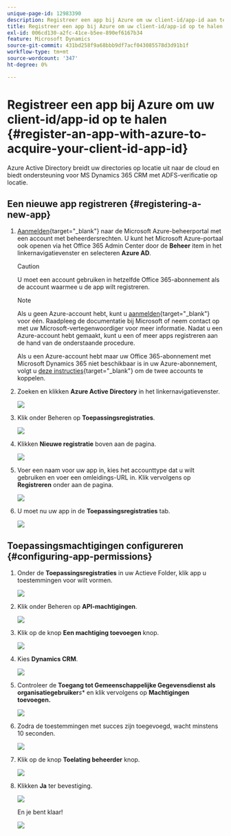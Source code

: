 ```yaml
---
unique-page-id: 12983390
description: Registreer een app bij Azure om uw client-id/app-id aan te schaffen - Marketo Docs - Productdocumentatie
title: Registreer een app bij Azure om uw client-id/app-id op te halen
exl-id: 006cd130-a2fc-41ce-b5ee-890ef6167b34
feature: Microsoft Dynamics
source-git-commit: 431bd258f9a68bbb9df7acf043085578d3d91b1f
workflow-type: tm+mt
source-wordcount: '347'
ht-degree: 0%

---
```


# Registreer een app bij Azure om uw client-id/app-id op te halen {#register-an-app-with-azure-to-acquire-your-client-id-app-id}

Azure Active Directory breidt uw directories op locatie uit naar de cloud en biedt ondersteuning voor MS Dynamics 365 CRM met ADFS-verificatie op locatie.

## Een nieuwe app registreren {#registering-a-new-app}

1. [Aanmelden](https://login.microsoftonline.com/){target="_blank"} naar de Microsoft Azure-beheerportal met een account met beheerdersrechten. U kunt het Microsoft Azure-portaal ook openen via het Office 365 Admin Center door de **Beheer** item in het linkernavigatievenster en selecteren **Azure AD**.

   >[!CAUTION]
   >
   >U moet een account gebruiken in hetzelfde Office 365-abonnement als de account waarmee u de app wilt registreren.

   >[!NOTE]
   >
   >Als u geen Azure-account hebt, kunt u [aanmelden](https://azure.microsoft.com/en-us/free/){target="_blank"} voor één. Raadpleeg de documentatie bij Microsoft of neem contact op met uw Microsoft-vertegenwoordiger voor meer informatie. Nadat u een Azure-account hebt gemaakt, kunt u een of meer apps registreren aan de hand van de onderstaande procedure.
   >
   >
   >Als u een Azure-account hebt maar uw Office 365-abonnement met Microsoft Dynamics 365 niet beschikbaar is in uw Azure-abonnement, volgt u [deze instructies](https://msdn.microsoft.com/office/office365/howto/setup-development-environment#bk_CreateAzureSubscription){target="_blank"} om de twee accounts te koppelen.

1. Zoeken en klikken **Azure Active Directory** in het linkernavigatievenster.

   ![](assets/two.png)

1. Klik onder Beheren op **Toepassingsregistraties**.

   ![](assets/three.png)

1. Klikken **Nieuwe registratie** boven aan de pagina.

   ![](assets/four.png)

1. Voer een naam voor uw app in, kies het accounttype dat u wilt gebruiken en voer een omleidings-URL in. Klik vervolgens op **Registreren** onder aan de pagina.

   ![](assets/five.png)

1. U moet nu uw app in de **Toepassingsregistraties** tab.

   ![](assets/six.png)

## Toepassingsmachtigingen configureren {#configuring-app-permissions}

1. Onder de **Toepassingsregistraties** in uw Actieve Folder, klik app u toestemmingen voor wilt vormen.

   ![](assets/seven.png)

1. Klik onder Beheren op **API-machtigingen**.

   ![](assets/eight.png)

1. Klik op de knop **Een machtiging toevoegen** knop.

   ![](assets/nine.png)

1. Kies **Dynamics CRM**.

   ![](assets/ten.png)

1. Controleer de **Toegang tot Gemeenschappelijke Gegevensdienst als organisatiegebruiker***s** en klik vervolgens op **Machtigingen toevoegen.**

   ![](assets/eleven.png)

1. Zodra de toestemmingen met succes zijn toegevoegd, wacht minstens 10 seconden.

   ![](assets/twelve.png)

1. Klik op de knop **Toelating beheerder** knop.

   ![](assets/thirteen.png)

1. Klikken **Ja** ter bevestiging.

   ![](assets/fourteen.png)

   En je bent klaar!

   ![](assets/fifteen.png)
